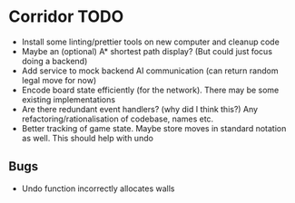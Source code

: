 # Corridor TODO

* Install some linting/prettier tools on new computer and cleanup code
* Maybe an (optional) A\* shortest path display? (But could just focus doing a backend)  
* Add service to mock backend AI communication (can return random legal move for now)
* Encode board state efficiently (for the network). There may be some existing implementations
* Are there redundant event handlers? (why did I think this?) Any refactoring/rationalisation of codebase, names etc.
* Better tracking of game state. Maybe store moves in standard notation as well. This should help with undo

## Bugs

* Undo function incorrectly allocates walls
